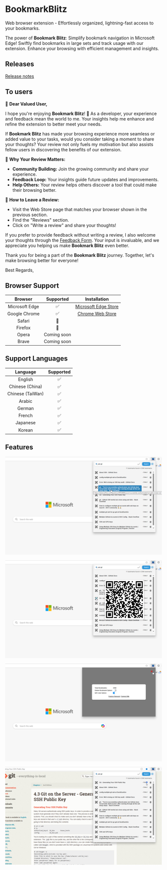 # BookmarkBlitz
Web browser extension - Effortlessly organized, lightning-fast access to your bookmarks.

The power of **Bookmark Blitz**: Simplify bookmark navigation in Microsoft Edge! Swiftly find bookmarks in large sets and track usage with our extension. Enhance your browsing with efficient management and insights.

## Releases

[Release notes](release.md)

## To users

🚀 **Dear Valued User,**

I hope you're enjoying **Bookmark Blitz**! 🌟 As a developer, your experience and feedback mean the world to me. Your insights help me enhance and refine the extension to better meet your needs.

If **Bookmark Blitz** has made your browsing experience more seamless or added value to your tasks, would you consider taking a moment to share your thoughts? Your review not only fuels my motivation but also assists fellow users in discovering the benefits of our extension.

🌈 **Why Your Review Matters:**

- **Community Building:** Join the growing community and share your experience.
- **Feedback Loop:** Your insights guide future updates and improvements.
- **Help Others:** Your review helps others discover a tool that could make their browsing better.  

📝 **How to Leave a Review:**

- Visit the Web Store page that matches your browser shown in the previous section.  
- Find the "Reviews" section.
- Click on "Write a review" and share your thoughts!

If you prefer to provide feedback without writing a review, I also welcome your thoughts through the [Feedback Form](https://forms.gle/P4E8rqMzWwjvq6EY9). Your input is invaluable, and we appreciate you helping us make **Bookmark Blitz** even better.

Thank you for being a part of the **Bookmark Blitz** journey. Together, let's make browsing better for everyone!

Best Regards,

## Browser Support

| Browser | Supported | Installation |
| :---: | :---: | :---: |
| Microsoft Edge | :white_check_mark: | [Microsoft Edge Store](https://microsoftedge.microsoft.com/addons/detail/bookmark-blitz/naemcogpihadehmpigkjkifaaphkaldc) |
| Google Chrome | :white_check_mark: | [Chrome Web Store](https://chromewebstore.google.com/detail/bookmark-blitz/clcdagfjmabhoblkfoohhignmlijcpfo?hl=en-US&utm_source=ext_sidebar) |
| Safari | :black_square_button: | |
| Firefox | :black_square_button: | |
| Opera | Coming soon | |
| Brave | Coming soon | |


## Support Languages

| Language | Supported |
| :---: | :---: |
| English | :white_check_mark: |
| Chinese (China) | :white_check_mark: |
| Chinese (TaiWan) | :white_check_mark: |
| Arabic | :white_check_mark: |
| German | :white_check_mark: |
| French | :white_check_mark: |
| Japanese | :white_check_mark: |
| Korean | :white_check_mark: |


## Features 

![list search result](MicrosoftEdge/imgs/2.0.0-1.png)

![QR code](MicrosoftEdge/imgs/2.0.0-2.png)

![setting](MicrosoftEdge/imgs/2.0.0-3.png)

![clicks record](MicrosoftEdge/imgs/2.0.0-4.png)



